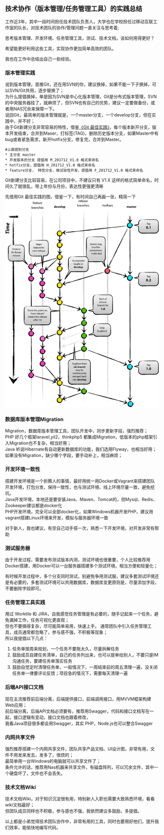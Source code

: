 ## 技术协作（版本管理/任务管理工具）的实践总结

工作近3年，其中一段时间担任技术团队负责人，大学也在学校担任过移动互联工作室的队长，对技术团队的协作/管理问题一直关注与思考着;

思考版本管理、开发环境、任务管理工具，测试、技术文档，该如何用得更好？

希望能更好利用这些工具，实现协作更加简单高效的团队。

我也在工作中总结出自己一些经验。

### 版本管理实践
说到版本管理，首推Git，还在用SVN的你，建议换掉，如果不能一下子换掉，可以SVN/Git共用，逐步替换了；  
为什么提倡换掉，单是因为SVN是中心化版本管理，Git是分布式版本管理，SVN的中央服务器挂了，就麻烦了，但SVN也有自己的优势，建议一定要做备份，或者用NAS冗余来保障一下。  
说回Git，最简单的版本管理就是，一个master分支，一个develop分支，但在实践中，并不好；  
由于Git新建分支非常容易的特性，借鉴[《Git 最佳实践》](http://blog.jobbole.com/109466/)，每个版本新开分支，版本开发结束，合并到Maser，打标签(TAG)，删除历史版本分支，如果Master中有bug或者紧急需求，新开hotfix分支，修复完，合并到Master。
    
    #上面提到分支
    * 主分支 master
    * 开发版本的分支 提倡用 M_201712_V1.0 格式来命名
    * hotfix分支，提倡用 H_201712_V1.0 格式来命名
    * feature分支， 特性分支，做试验性开发，提倡用 F_201712_V1.0 格式来命名
    
Git新建分支比较容易，在公司项目中，不建议只有 V1.X 这样的格式简单命名，时间久了就很乱，带上年份与月份，表达性更强更清晰

先借用Git 最佳实践的图，借鉴一下，有时间自己再画一张，精简一下
![](https://github.com/lyaohe/lyaohe-cv/raw/master/img/o_git-flow-nvie.png)

### 数据库版本管理Migration
Migration，数据库版本管理工具，团队开发中，同步更新字段，强烈推荐；  
PHP 好几个框架laravel,yii2，thinkphp5 都集成Migration，低版本的php框架引入Migration也不复杂，相当好用；  
Java 听说Hibernate有自动更新数据库的功能，我们选用Flyway，也相当好用；  
如果没有Migration，缺少哪个字段，要手动补上，相当麻烦；

### 开发环境一致性
搭建开发环境是一个折腾人的事情，最好用统一用Docker或Vagrant来搭建团队开发环境，打包分发，保持一致性，也与测试环境、线上环境尽量一致，避免挖坑。  
Java开发环境，本地还是要安装Java、Maven、Tomcat的，但Mysql、Redis、Zookeeper建议都是docker化  
PHP开发环境，完全可以全部docker化，如果Windows机器开发PHP，建议用vagrant搭建Linux环境来开发，模拟与服务器环境一致

对于新人，我也建议，有空自己动手搭一次，熟悉一下开发环境，对开发非常有帮助

### 测试服务器
由于开发过程，需要发布测试版本内测，测试环境也很重要，个人比较推荐用Docker搭建，用Docker可以一台服务器搭建多个测试环境，相当方便和轻量化；

有时候开发过程中，多个分支同时测试，别避免争用测试服，建议多套测试环境还是有必要的，多套测试环境可以共用数据库，数据库变更原则是，尽量添加字段，不要删除字段即可。

### 任务管理工具实践
用过 Worktile 和 JIRA，自我感觉任务管理是有必要的，随手记起来一个任务，避免漏掉工作，任务可视化更直观；  
但也不要搞得复杂，尽可能简单易用，快速上手。
通常团队中引入任务管理工具，成员通常都忽略了，参与感不强，不积极等现象；  
所以我提倡以下几点：

1. 任务单按周来规划，一个任务不要拖太久，尽量拆解任务
2. 鼓励成员自建任务清单，自己的任务列出来，也可以提单给别人，不要只是IM沟通任务，要建任务单落实任务
3. 鼓励自觉定时清理任务单，一般情况下，一周结束前的周五清理一遍，没关闭任务单一律要评论反馈；项目急的情况下，需要每天清理一遍

### 后端API接口文档
现在主流推荐前后端分离，后端提供接口，前端调用接口，用MVVM框架构建Web应用；  
前后端分离，后端API文档必须要有，推荐用Swagger，代码和接口文档写在一起，接口逻辑有变动，接口文档也跟着修改，  
我看Java项目很多都会用Swagger，其实 PHP，Node.js也可以整合Swagger

### 内网共享文件
强烈推荐搭建一个内网共享文件，团队共享产品文档、UI设计图，非常有用，文件不用发来发去，发多了，很烦的；  
最简单用一台Windows的电脑就可以共享文件了；  
条件允许的话，推荐用Nas机器来共享文件，有磁盘阵列，可以冗余文件，其中一个硬盘坏了，文件也不会丢失。

### 技术文档Wiki
技术文档Wiki，对于知识沉淀很有用，特别新人入职也需要大致熟悉环境，看看wiki文档最好；  
但团队成员同样也不积极，参与感也不强，我依然建议多鼓励，多提倡。


以上都是小弟觉得技术团队协作中，非常有用的工具，同时也要用好他们，提升我们效率，能愉快地编写代码。

